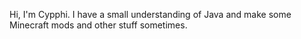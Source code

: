 Hi, I'm Cypphi.
I have a small understanding of Java and make some Minecraft mods and other stuff sometimes.
